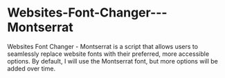# Websites-Font-Changer---Montserrat
Websites Font Changer - Montserrat is a script that allows users to seamlessly replace website fonts with their preferred, more accessible options.  By default, I will use the Montserrat font, but more options will be added over time.
